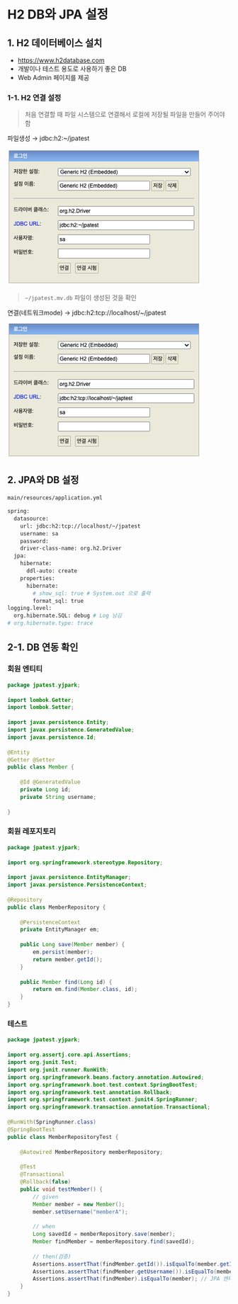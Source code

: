# H2 DB와 JPA 설정

## 1. H2 데이터베이스 설치

- https://www.h2database.com
- 개발이나 테스트 용도로 사용하기 좋은 DB
- Web Admin 페이지를 제공

### 1-1. H2 연결 설정

> 처음 연결할 때 파일 시스템으로 연결해서 로컬에 저장될 파일을 만들어 주어야 함

파일생성 → jdbc:h2:~/jpatest

![img](img/h2_01.png)

> `~/jpatest.mv.db` 파일이 생성된 것을 확인

연결(네트워크mode) → jdbc:h2:tcp://localhost/~/jpatest

![img](img/h2_02.png)

## 2. JPA와 DB 설정

`main/resources/application.yml`

```bash
spring:
  datasource:
    url: jdbc:h2:tcp://localhost/~/jpatest
    username: sa
    password:
    driver-class-name: org.h2.Driver
  jpa:
    hibernate:
      ddl-auto: create
    properties:
      hibernate:
        # show_sql: true # System.out 으로 출력
        format_sql: true
logging.level:
  org.hibernate.SQL: debug # Log 남김
# org.hibernate.type: trace
```

## 2-1. DB 연동 확인

### 회원 엔티티

```java
package jpatest.yjpark;

import lombok.Getter;
import lombok.Setter;

import javax.persistence.Entity;
import javax.persistence.GeneratedValue;
import javax.persistence.Id;

@Entity
@Getter @Setter
public class Member {

    @Id @GeneratedValue
    private Long id;
    private String username;

}
```

### 회원 레포지토리

```java
package jpatest.yjpark;

import org.springframework.stereotype.Repository;

import javax.persistence.EntityManager;
import javax.persistence.PersistenceContext;

@Repository
public class MemberRepository {

    @PersistenceContext
    private EntityManager em;

    public Long save(Member member) {
        em.persist(member);
        return member.getId();
    }

    public Member find(Long id) {
        return em.find(Member.class, id);
    }
}
```

### 테스트

```java
package jpatest.yjpark;

import org.assertj.core.api.Assertions;
import org.junit.Test;
import org.junit.runner.RunWith;
import org.springframework.beans.factory.annotation.Autowired;
import org.springframework.boot.test.context.SpringBootTest;
import org.springframework.test.annotation.Rollback;
import org.springframework.test.context.junit4.SpringRunner;
import org.springframework.transaction.annotation.Transactional;

@RunWith(SpringRunner.class)
@SpringBootTest
public class MemberRepositoryTest {

    @Autowired MemberRepository memberRepository;

    @Test
    @Transactional
    @Rollback(false)
    public void testMember() {
        // given
        Member member = new Member();
        member.setUsername("memberA");

        // when
        Long savedId = memberRepository.save(member);
        Member findMember = memberRepository.find(savedId);

        // then(검증)
        Assertions.assertThat(findMember.getId()).isEqualTo(member.getId());
        Assertions.assertThat(findMember.getUsername()).isEqualTo(member.getUsername());
        Assertions.assertThat(findMember).isEqualTo(member); // JPA 엔티티 동일성 보장
    }
}
```